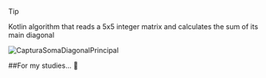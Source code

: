 >[!TIP]
>
>Kotlin algorithm that reads a 5x5 integer matrix and calculates the sum of its main diagonal
>
>![CapturaSomaDiagonalPrincipal](https://github.com/Zehlito/SomaDiagonalPrincipal-Kotlin-/assets/92304737/bdf3c55e-4c03-4ce5-a549-52704aa61bd0)
>
>##For my studies... :star_struck:
